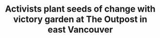 ---
layout: externalpost
title: "Activists plant seeds of change with victory garden at The Outpost in east Vancouver"
redirect_url: https://www.columbian.com/news/2023/oct/16/activists-plant-seeds-of-change-with-victory-garden-at-the-outpost-in-east-vancouver/
description: "Monica Zazueta’s fingers dipped into a fresh pile of soil and picked up a tiny seashell.

The local environmental activist thrust the cockle seashell into the air, showing it off to the others around her."
categories: news
---